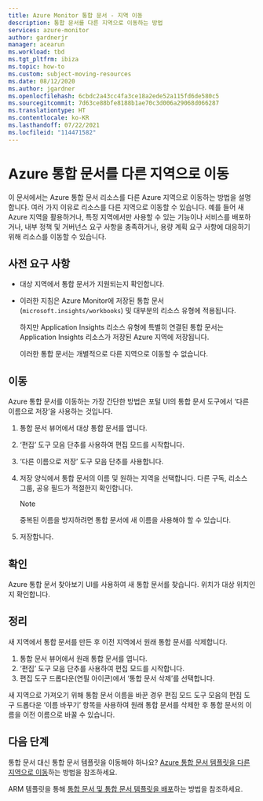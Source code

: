 ```yaml
---
title: Azure Monitor 통합 문서 - 지역 이동
description: 통합 문서를 다른 지역으로 이동하는 방법
services: azure-monitor
author: gardnerjr
manager: acearun
ms.workload: tbd
ms.tgt_pltfrm: ibiza
ms.topic: how-to
ms.custom: subject-moving-resources
ms.date: 08/12/2020
ms.author: jgardner
ms.openlocfilehash: 6cbdc2a43cc4fa3ce18a2ede52a115fd6de580c5
ms.sourcegitcommit: 7d63ce88bfe8188b1ae70c3d006a29068d066287
ms.translationtype: HT
ms.contentlocale: ko-KR
ms.lasthandoff: 07/22/2021
ms.locfileid: "114471582"
---
```

# <a name="move-an-azure-workbook-to-another-region"></a>Azure 통합 문서를 다른 지역으로 이동

이 문서에서는 Azure 통합 문서 리소스를 다른 Azure 지역으로 이동하는 방법을 설명합니다. 여러 가지 이유로 리소스를 다른 지역으로 이동할 수 있습니다. 예를 들어 새 Azure 지역을 활용하거나, 특정 지역에서만 사용할 수 있는 기능이나 서비스를 배포하거나, 내부 정책 및 거버넌스 요구 사항을 충족하거나, 용량 계획 요구 사항에 대응하기 위해 리소스를 이동할 수 있습니다.

## <a name="prerequisites"></a>사전 요구 사항

* 대상 지역에서 통합 문서가 지원되는지 확인합니다.

* 이러한 지침은 Azure Monitor에 저장된 통합 문서(`microsoft.insights/workbooks`) 및 대부분의 리소스 유형에 적용됩니다.

  하지만 Application Insights 리소스 유형에 특별히 연결된 통합 문서는 Application Insights 리소스가 저장된 Azure 지역에 저장됩니다.

  이러한 통합 문서는 개별적으로 다른 지역으로 이동할 수 없습니다.

## <a name="move"></a>이동

Azure 통합 문서를 이동하는 가장 간단한 방법은 포털 UI의 통합 문서 도구에서 ‘다른 이름으로 저장’을 사용하는 것입니다.

1. 통합 문서 뷰어에서 대상 통합 문서를 엽니다.
2. ‘편집’ 도구 모음 단추를 사용하여 편집 모드를 시작합니다.
3. ‘다른 이름으로 저장’ 도구 모음 단추를 사용합니다.
4. 저장 양식에서 통합 문서의 이름 및 원하는 지역을 선택합니다. 다른 구독, 리소스 그룹, 공유 필드가 적절한지 확인합니다.

   > [!NOTE]
   > 중복된 이름을 방지하려면 통합 문서에 새 이름을 사용해야 할 수 있습니다.

5. 저장합니다. 

## <a name="verify"></a>확인

Azure 통합 문서 찾아보기 UI를 사용하여 새 통합 문서를 찾습니다. 위치가 대상 위치인지 확인합니다.

## <a name="clean-up"></a>정리

새 지역에서 통합 문서를 만든 후 이전 지역에서 원래 통합 문서를 삭제합니다.
1. 통합 문서 뷰어에서 원래 통합 문서를 엽니다.
2. ‘편집’ 도구 모음 단추를 사용하여 편집 모드를 시작합니다.
3. 편집 도구 드롭다운(연필 아이콘)에서 ‘통합 문서 삭제’를 선택합니다.

새 지역으로 가져오기 위해 통합 문서 이름을 바꾼 경우 편집 모드 도구 모음의 편집 도구 드롭다운 ‘이름 바꾸기’ 항목을 사용하여 원래 통합 문서를 삭제한 후 통합 문서의 이름을 이전 이름으로 바꿀 수 있습니다.

## <a name="next-steps"></a>다음 단계

통합 문서 대신 통합 문서 템플릿을 이동해야 하나요? [Azure 통합 문서 템플릿을 다른 지역으로 이동](./workbook-templates-move-region.md)하는 방법을 참조하세요.

ARM 템플릿을 통해 [통합 문서 및 통합 문서 템플릿을 배포](../visualize/workbooks-automate.md)하는 방법을 참조하세요.
